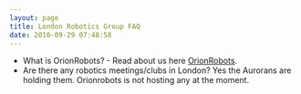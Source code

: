 ```yaml
---
layout: page
title: London Robotics Group FAQ
date: 2010-09-29 07:48:58
---
```

<ul><li> What is OrionRobots?	- Read about us here <a class="wiki" href="/wiki/orionrobots.html" title="About OrionRobots">OrionRobots</a>.
</li><li> Are there any robotics meetings/clubs in London? Yes the Aurorans are holding them. Orionrobots is not hosting any at the moment.
</li></ul><p>
</p>
